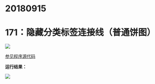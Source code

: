 # 20180915

# 171：隐藏分类标签连接线（普通饼图）

<img src="http://image.renkaigis.com/keepcoding/2018091501.png">

<a href="https://github.com/renkaigis/KeepCoding/tree/master/2018/09/15" target="_blank">参见程序源代码</a>

**运行结果：**

<img src="http://image.renkaigis.com/keepcoding/2018091502.png">